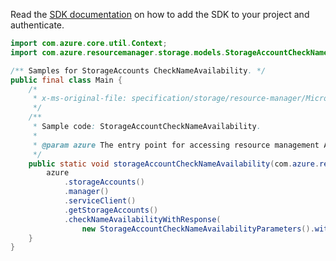 Read the [SDK documentation](https://github.com/Azure/azure-sdk-for-java/blob/azure-resourcemanager_2.10.0/sdk/resourcemanager/azure-resourcemanager/README.md) on how to add the SDK to your project and authenticate.

```java
import com.azure.core.util.Context;
import com.azure.resourcemanager.storage.models.StorageAccountCheckNameAvailabilityParameters;

/** Samples for StorageAccounts CheckNameAvailability. */
public final class Main {
    /*
     * x-ms-original-file: specification/storage/resource-manager/Microsoft.Storage/stable/2021-04-01/examples/StorageAccountCheckNameAvailability.json
     */
    /**
     * Sample code: StorageAccountCheckNameAvailability.
     *
     * @param azure The entry point for accessing resource management APIs in Azure.
     */
    public static void storageAccountCheckNameAvailability(com.azure.resourcemanager.AzureResourceManager azure) {
        azure
            .storageAccounts()
            .manager()
            .serviceClient()
            .getStorageAccounts()
            .checkNameAvailabilityWithResponse(
                new StorageAccountCheckNameAvailabilityParameters().withName("sto3363"), Context.NONE);
    }
}
```
